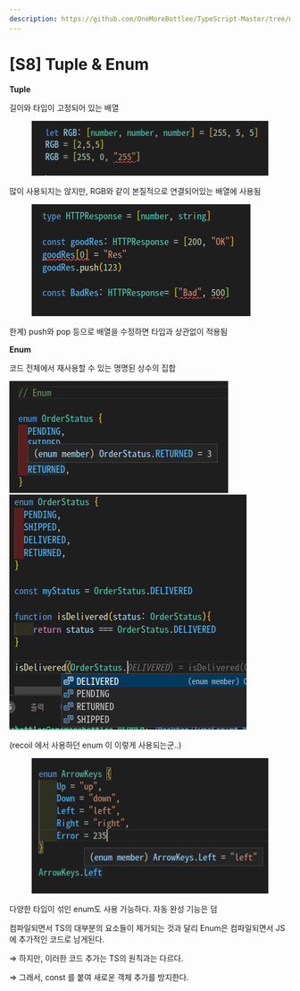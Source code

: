 ```yaml
---
description: https://github.com/OneMoreBottlee/TypeScript-Master/tree/main/S8
---
```


# \[S8] Tuple & Enum

**Tuple**

길이와 타입이 고정되어 있는 배열

<figure><img src="../../../.gitbook/assets/image (26).png" alt=""><figcaption></figcaption></figure>

많이 사용되지는 않지만, RGB와 같이 본질적으로 연결되어있는 배열에 사용됨

<figure><img src="../../../.gitbook/assets/image (90).png" alt=""><figcaption></figcaption></figure>

한계) push와 pop 등으로 배열을 수정하면 타입과 상관없이 적용됨



**Enum**

코드 전체에서 재사용할 수 있는 명명된 상수의 집합

![](<../../../.gitbook/assets/image (137).png>)![](<../../../.gitbook/assets/image (17).png>)

(recoil 에서 사용하던 enum 이 이렇게 사용되는군..)

<figure><img src="../../../.gitbook/assets/image (112).png" alt=""><figcaption></figcaption></figure>

다양한 타입이 섞인 enum도 사용 가능하다. 자동 완성 기능은 덤

컴파일되면서 TS의 대부분의 요소들이 제거되는 것과 달리 Enum은 컴파일되면서 JS에 추가적인 코드로 남게된다.

⇒ 하지만, 이러한 코드 추가는 TS의 원칙과는 다르다.

⇒ 그래서, const 를 붙여 새로운 객체 추가를 방지한다.
